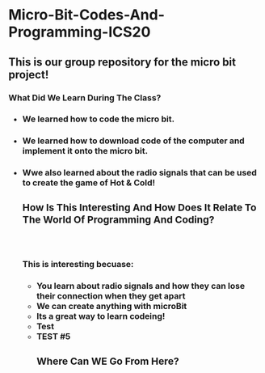 # Micro-Bit-Codes-And-Programming-ICS20

<h2> This is our group repository for the micro bit project!
 


<h3> What Did We Learn During The Class?

<ul>
 <h4> <li> We learned how to code the micro bit.
   <h4> <li> We learned how to download code of the computer and implement it onto the micro bit.
    <h4> <li> Wwe also learned about the radio signals that can be used to create the game of Hot & Cold!
    

<h3> How Is This Interesting And How Does It Relate To The World Of Programming And Coding?

<br> <h4><p> This is interesting becuase:<p>
 <ul>
 <h4>  <li> You learn about radio signals and how they can lose their connection when they get apart
  <li> We can create anything with microBit
   <li> Its a great way to learn codeing!
    <li> Test
     <li> TEST #5

<h3> Where Can WE Go From Here?

